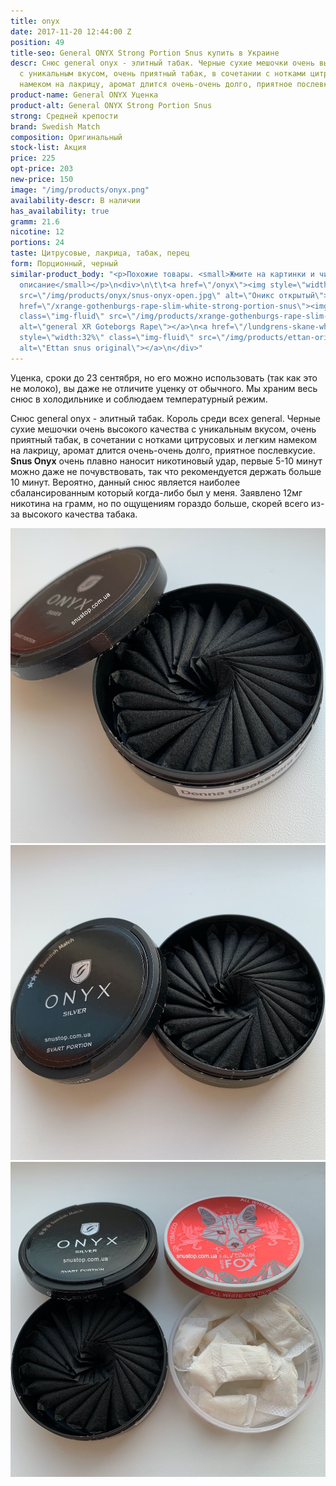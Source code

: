 ```yaml
---
title: onyx
date: 2017-11-20 12:44:00 Z
position: 49
title-seo: General ONYX Strong Portion Snus купить в Украине
descr: Снюс general onyx - элитный табак. Черные сухие мешочки очень высокого качества
  с уникальным вкусом, очень приятный табак, в сочетании с нотками цитрусовых и легким
  намеком на лакрицу, аромат длится очень-очень долго, приятное послевкусие.
product-name: General ONYX Уценка
product-alt: General ONYX Strong Portion Snus
strong: Средней крепости
brand: Swedish Match
composition: Оригинальный
stock-list: Акция
price: 225
opt-price: 203
new-price: 150
image: "/img/products/onyx.png"
availability-descr: В наличии
has_availability: true
gramm: 21.6
nicotine: 12
portions: 24
taste: Цитрусовые, лакрица, табак, перец
form: Порционный, черный
similar-product_body: "<p>Похожие товары. <small>Жмите на картинки и читайте полное
  описание</small></p>\n<div>\n\t\t<a href=\"/onyx\"><img style=\"width:32%\" class=\"img-fluid\"
  src=\"/img/products/onyx/snus-onyx-open.jpg\" alt=\"Оникс открытый\"></a>\n\t\t<a
  href=\"/xrange-gothenburgs-rape-slim-white-strong-portion-snus\"><img style=\"width:32%\"
  class=\"img-fluid\" src=\"/img/products/xrange-gothenburgs-rape-slim-white-strong-snus.jpg\"
  alt=\"general XR Goteborgs Rape\"></a>\n<a href=\"/lundgrens-skane-white-portion-snus\"><img
  style=\"width:32%\" class=\"img-fluid\" src=\"/img/products/ettan-original-portion.png\"
  alt=\"Ettan snus original\"></a>\n</div>"
---
```


Уценка, сроки до 23 сентября, но его можно использовать (так как это не молоко), вы даже не отличите уценку от обычного. Мы храним весь снюс в холодильнике и соблюдаем температурный режим. 

Снюс general onyx - элитный табак. Король среди всех general.
Черные сухие мешочки очень высокого качества с уникальным вкусом, очень приятный табак, в сочетании с нотками цитрусовых и легким намеком на лакрицу, аромат длится очень-очень долго, приятное послевкусие.
**Snus Onyx** очень плавно наносит никотиновый удар, первые 5-10 минут можно даже не почувствовать, так что рекомендуется держать больше 10 минут.
Вероятно, данный снюс является наиболее сбалансированным который когда-либо был у меня.
Заявлено 12мг никотина на грамм, но по ощущениям гораздо больше, скорей всего из-за высокого качества табака.
<div class="popup-gallery d-flex mb-2">
	<a class="mr-2" href="/img/products/onyx/snus-onyx-open.jpg" title="Снюс general onyx - элитный табак"><img class="img-fluid" src="/img/products/onyx/snus-onyx-open.jpg" alt="General onyx snus open"></a>
	<a class="mr-2" href="/img/products/onyx/onyx-snus-open.jpg" title="Оникс 24 порции"><img class="img-fluid" src="/img/products/onyx/onyx-snus-open.jpg" alt="Снюс оникс черные пакетики"></a>
	<a href="/img/products/onyx/onyx-fox-open.jpg" title="Черные и белые пакеты <a href='/white-fox-full-charge'>fox all white charge</a>"><img class="img-fluid" src="/img/products/onyx/onyx-fox-open.jpg" alt="Снюс черные и белые пакетики fox"></a>
</div>